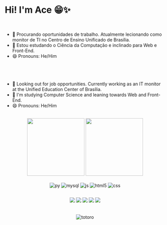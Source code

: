 # Hi! I'm Ace 😁✨

<br/>

- 🔭 Procurando oportunidades de trabalho. Atualmente lecionando como monitor de TI no Centro de Ensino Unificado de Brasília.
- 🌱 Estou estudando o Ciência da Computação e inclinado para Web e Front-End.
- 😄 Pronouns: He/Him

#

<br/>

- 🔭 Looking out for job opportunities. Currently working as an IT monitor at the Unified Education Center of Brasília.
- 🌱 I'm studying Computer Science and leaning towards Web and Front-End.
- 😄 Pronouns: He/Him

<br/>

<div align="center">
  <img height="180cm" src="https://github-readme-stats.vercel.app/api?username=AceEvann&show_icons=true&theme=slateorange"/>
  <img height="180cm" src="https://github-readme-stats.vercel.app/api/top-langs/?username=aceevann&layout=compact&langs_count=16&theme=slateorange"/>
</div>

<br/>

<div align="center" style="display: inline_block">
  <img align="center" alt="py" src="https://img.shields.io/badge/Python-3776AB?style=for-the-badge&logo=python&logoColor=white" />
  <img align="center" alt="mysql" src="https://img.shields.io/badge/MySQL-005C84?style=for-the-badge&logo=mysql&logoColor=white" />
  <img align="center" alt="js" src="https://img.shields.io/badge/JavaScript-F7DF1E?style=for-the-badge&logo=javascript&logoColor=black" />
  <img align="center" alt="html5" src="https://img.shields.io/badge/HTML5-E34F26?style=for-the-badge&logo=html5&logoColor=white" />
  <img align="center" alt="css" src="https://img.shields.io/badge/CSS3-1572B6?style=for-the-badge&logo=css3&logoColor=white" />
</div>

##

<div align="center"> 
  <a href="https://www.linkedin.com/in/christian-viana-de-souza-4aaa81236/" target="_blank"><img src="https://img.shields.io/badge/-LinkedIn-%230077B5?style=for-the-badge&logo=linkedin&logoColor=white" target="_blank"></a> 
  <a href = "mailto:christianvs923@gmail.com"><img src="https://img.shields.io/badge/-Gmail-%23333?style=for-the-badge&logo=gmail&logoColor=white" target="_blank"></a>
  <a href="https://discord.gg/Fn7BBEAvUs" target="_blank"><img src="https://img.shields.io/badge/Discord-7289DA?style=for-the-badge&logo=discord&logoColor=white" target="_blank"></a> 
  <a href="https://www.instagram.com/ace__evan/" target="_blank"><img src="https://img.shields.io/badge/-Instagram-%23E4405F?style=for-the-badge&logo=instagram&logoColor=white" target="_blank"></a>
 	<a href="https://www.twitch.tv/ace_evan_" target="_blank"><img src="https://img.shields.io/badge/Twitch-9146FF?style=for-the-badge&logo=twitch&logoColor=white" target="_blank"></a> 
</div>

<br/>
<br/>

<div align="center">
  <img alaing=center alt="totoro" src="https://mir-s3-cdn-cf.behance.net/project_modules/hd/06a22446366801.5851795421436.gif" />
</div>
